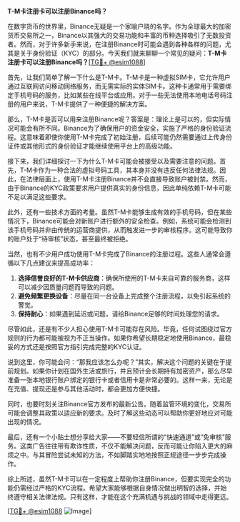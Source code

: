 **T-M卡注册卡可以注册Binance吗？**

在数字货币的世界里，Binance无疑是一个家喻户晓的名字。作为全球最大的加密货币交易所之一，Binance以其强大的交易功能和丰富的币种选择吸引了无数投资者。然而，对于许多新手来说，在注册Binance时可能会遇到各种各样的问题，尤其是关于身份验证（KYC）的部分。今天我们就来聊聊一个常见的疑问：**T-M卡注册卡可以注册Binance吗？**[[TG💪+ @esim1088](https://t.me/s/esim1088)]

首先，让我们简单了解一下什么是T-M卡。T-M卡是一种虚拟SIM卡，它允许用户通过互联网访问移动网络服务，而无需实际的实体SIM卡。这种卡通常用于需要绑定手机号码的服务，比如某些在线平台或应用。对于一些无法使用本地电话号码注册的用户来说，T-M卡提供了一种便捷的解决方案。

那么，T-M卡是否可以用来注册Binance呢？答案是：理论上是可以的，但实际情况可能会有所不同。Binance为了确保用户的资金安全，实施了严格的身份验证流程。这意味着即使你使用T-M卡完成了初始注册，后续可能仍然需要通过上传身份证件或其他形式的身份验证才能继续使用平台上的高级功能。

接下来，我们详细探讨一下为什么T-M卡可能会被接受以及需要注意的问题。首先，T-M卡作为一种合法的虚拟号码工具，其本身并没有违反任何法律法规。因此，在法律层面上，使用T-M卡注册Binance并不会直接导致账户被封禁。然而，由于Binance的KYC政策要求用户提供真实的身份信息，因此单纯依赖T-M卡可能不足以满足这些要求。

此外，还有一些技术方面的考量。虽然T-M卡能够生成有效的手机号码，但在某些情况下，Binance可能会对新账户进行额外的安全检查。例如，系统可能会检测到该手机号码并非由传统的运营商提供，从而触发进一步的审核程序。这可能导致你的账户处于“待审核”状态，甚至最终被拒绝。

当然，也有不少用户成功使用T-M卡完成了Binance的注册过程。这些人通常会遵循以下几点建议来提高成功率：

1. **选择信誉良好的T-M卡供应商**：确保所使用的T-M卡来自可靠的服务商，这样可以减少因质量问题而导致的问题。
2. **避免频繁更换设备**：尽量在同一台设备上完成整个注册流程，以免引起系统的警觉。
3. **保持耐心**：如果遇到延迟或问题，请给Binance足够的时间处理您的请求。

尽管如此，还是有不少人担心使用T-M卡可能存在风险。毕竟，任何试图绕过官方规则的行为都可能被视为不正当操作。如果你希望长期稳定地使用Binance，最稳妥的方式还是按照官方指引完成完整的KYC认证。

说到这里，你可能会问：“那我应该怎么办呢？”其实，解决这个问题的关键在于提前规划。如果你计划在国外生活或旅行，并且预计会长期持有加密资产，那么尽早准备一张本地银行账户绑定的银行卡或者信用卡是非常必要的。这样一来，无论是在充值、提现还是参与其他活动时，都会更加方便快捷。

同时，也要时刻关注Binance官方发布的最新公告。随着监管环境的变化，交易所可能会调整其政策以适应新的要求。及时了解这些动态可以帮助你更好地应对可能出现的情况。

最后，还有一个小贴士想分享给大家——不要轻信所谓的“快速通道”或“免审核”服务。这类广告往往带有欺诈性质，不仅不能解决问题，反而可能让你陷入更大的麻烦之中。与其冒险尝试未知的方法，不如脚踏实地地按照正规途径一步步完成操作。

综上所述，虽然T-M卡可以在一定程度上帮助你注册Binance，但要实现完全的功能仍需经过严格的KYC流程。希望大家能够根据自身情况做出明智的选择，并始终遵守相关法律法规。只有这样，才能在这个充满机遇与挑战的领域中走得更远。

[[TG💪+ @esim1088](https://t.me/s/esim1088) ![Image](https://i.postimg.cc/4NQfJmqS/Snipaste-2025-05-13-00-14-12.png)]